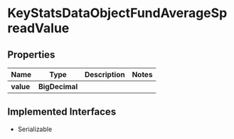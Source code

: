 

# KeyStatsDataObjectFundAverageSpreadValue


## Properties

Name | Type | Description | Notes
------------ | ------------- | ------------- | -------------
**value** | **BigDecimal** |  | 


## Implemented Interfaces

* Serializable


